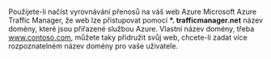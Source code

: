Použijete-li načíst vyrovnávání přenosů na váš web Azure Microsoft Azure Traffic Manager, že web lze přistupovat pomocí  **\*. trafficmanager.net** název domény, které jsou přiřazené službou Azure. Vlastní název domény, třeba www.contoso.com, můžete taky přidružit svůj web, chcete-li zadat více rozpoznatelném název domény pro vaše uživatele.

